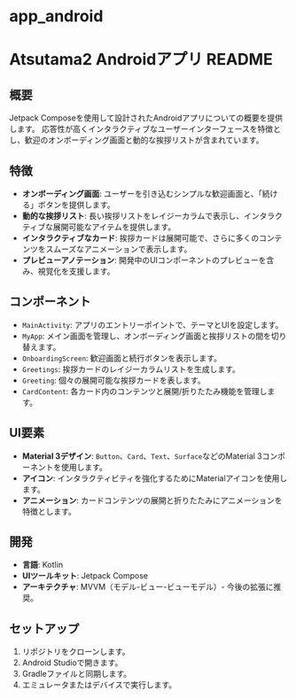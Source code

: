 # app_android

# Atsutama2 Androidアプリ README

## 概要
Jetpack Composeを使用して設計されたAndroidアプリについての概要を提供します。
応答性が高くインタラクティブなユーザーインターフェースを特徴とし、歓迎のオンボーディング画面と動的な挨拶リストが含まれています。

## 特徴

- **オンボーディング画面**: ユーザーを引き込むシンプルな歓迎画面と、「続ける」ボタンを提供します。
- **動的な挨拶リスト**: 長い挨拶リストをレイジーカラムで表示し、インタラクティブな展開可能なアイテムを提供します。
- **インタラクティブなカード**: 挨拶カードは展開可能で、さらに多くのコンテンツをスムーズなアニメーションで表示します。
- **プレビューアノテーション**: 開発中のUIコンポーネントのプレビューを含み、視覚化を支援します。

## コンポーネント

- `MainActivity`: アプリのエントリーポイントで、テーマとUIを設定します。
- `MyApp`: メイン画面を管理し、オンボーディング画面と挨拶リストの間を切り替えます。
- `OnboardingScreen`: 歓迎画面と続行ボタンを表示します。
- `Greetings`: 挨拶カードのレイジーカラムリストを生成します。
- `Greeting`: 個々の展開可能な挨拶カードを表します。
- `CardContent`: 各カード内のコンテンツと展開/折りたたみ機能を管理します。

## UI要素

- **Material 3デザイン**: `Button`、`Card`、`Text`、`Surface`などのMaterial 3コンポーネントを使用します。
- **アイコン**: インタラクティビティを強化するためにMaterialアイコンを使用します。
- **アニメーション**: カードコンテンツの展開と折りたたみにアニメーションを特徴とします。

## 開発

- **言語**: Kotlin
- **UIツールキット**: Jetpack Compose
- **アーキテクチャ**: MVVM（モデル-ビュー-ビューモデル）- 今後の拡張に推奨。

## セットアップ

1. リポジトリをクローンします。
2. Android Studioで開きます。
3. Gradleファイルと同期します。
4. エミュレータまたはデバイスで実行します。

